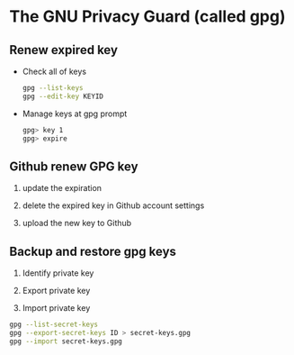 # The GNU Privacy Guard (called gpg)

## Renew expired key
  - Check all of keys
    ```bash
    gpg --list-keys
    gpg --edit-key KEYID
    ```

  - Manage keys at gpg prompt
    ```bash
    gpg> key 1
    gpg> expire
    ```

## Github renew GPG key
  1. update the expiration

  2. delete the expired key in Github account settings

  3. upload the new key to Github

## Backup and restore gpg keys
  1. Identify private key
  
  2. Export private key

  3. Import private key

  ```bash
  gpg --list-secret-keys
  gpg --export-secret-keys ID > secret-keys.gpg
  gpg --import secret-keys.gpg
  ```
